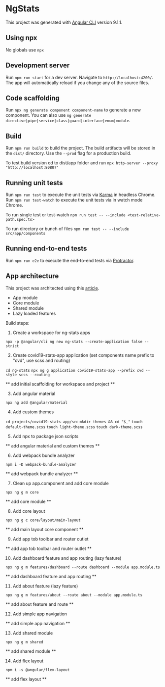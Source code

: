 # NgStats

This project was generated with [Angular CLI](https://github.com/angular/angular-cli) version 9.1.1.

## Using npx

No globals use `npx`

## Development server

Run `npm run start` for a dev server. Navigate to `http://localhost:4200/`. The app will automatically reload if you change any of the source files.

## Code scaffolding

Run `npx ng generate component component-name` to generate a new component. You can also use `ng generate directive|pipe|service|class|guard|interface|enum|module`.

## Build

Run `npm run build` to build the project. The build artifacts will be stored in the `dist/` directory. Use the `--prod` flag for a production build.

To test build version cd to dist/app folder and run `npx http-server --proxy "http://localhost:8080?"`

## Running unit tests

Run `npm run test` to execute the unit tests via [Karma](https://karma-runner.github.io) in headless Chrome.
Run `npm run test-watch` to execute the unit tests via in watch mode Chrome.

To run single test or test-watch
`npm run test -- --include <test-relative-path.spec.ts>`

To run directory or bunch of files
`npm run test -- --include src/app/components`

## Running end-to-end tests

Run `npm run e2e` to execute the end-to-end tests via [Protractor](http://www.protractortest.org/).

## App architecture

This project was architected using this [article](https://medium.com/@tomastrajan/how-to-build-epic-angular-app-with-clean-architecture-91640ed1656).

- App module
- Core module
- Shared module
- Lazy loaded features

Build steps:

1. Create a workspace for ng-stats apps

`npx -p @angular/cli ng new ng-stats --create-application false --strict`

2. Create covid19-stats-app application (set components name prefix to "cvd", use scss and routing)

`cd ng-stats`
`npx ng g application covid19-stats-app --prefix cvd --style scss --routing`

** add initial scaffolding for workspace and project **

3. Add angular material

`npx ng add @angular/material`

4. Add custom themes

`cd projects/covid19-stats-app/src`
`mkdir themes && cd "$_"`
`touch default-theme.scss`
`touch light-theme.scss`
`touch dark-theme.scss`

5. Add npx to package json scripts

** add angular material and custom themes **

6. Add webpack bundle analyzer

`npm i -D webpack-bundle-analyzer`

** add webpack bundle analyzer **

7. Clean up app.component and add core module

`npx ng g m core`

** add core module **

8. Add core layout

`npx ng g c core/layout/main-layout`

** add main layout core component **

9. Add app tob toolbar and router outlet

** add app tob toolbar and router outlet **

10. Add dashboard feature and app routing (lazy feature)

`npx ng g m features/dashboard --route dashboard --module app.module.ts`

** add dashboard feature and app routing **

11. Add about feature (lazy feature)

`npx ng g m features/about --route about --module app.module.ts`

** add about feature and route **

12. Add simple app navigation

** add simple app navigation **

13. Add shared module

`npx ng g m shared`

** add shared module **

14. Add flex layout

`npm i -s @angular/flex-layout`

** add flex layout **
